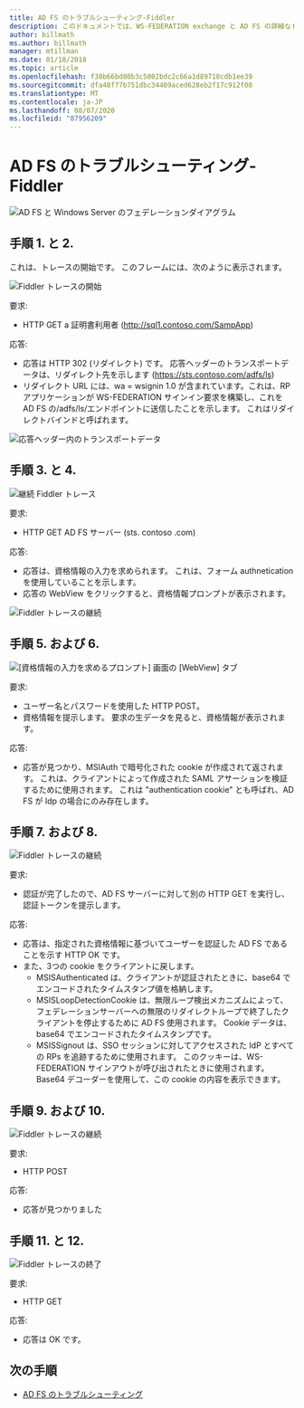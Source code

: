 ```yaml
---
title: AD FS のトラブルシューティング-Fiddler
description: このドキュメントでは、WS-FEDERATION exchange と AD FS の詳細なトレースについて説明します。
author: billmath
ms.author: billmath
manager: mtillman
ms.date: 01/18/2018
ms.topic: article
ms.openlocfilehash: f30b66bd80b3c5002bdc2c66a1d89718cdb1ee39
ms.sourcegitcommit: dfa48f77b751dbc34409aced628eb2f17c912f08
ms.translationtype: MT
ms.contentlocale: ja-JP
ms.lasthandoff: 08/07/2020
ms.locfileid: "87956209"
---
```

# <a name="ad-fs-troubleshooting---fiddler---ws-federation"></a>AD FS のトラブルシューティング-Fiddler

![AD FS と Windows Server のフェデレーションダイアグラム](media/ad-fs-tshoot-fiddler-ws-fed/fiddler9.png)

## <a name="step-1-and-2"></a>手順 1. と 2.

これは、トレースの開始です。  このフレームには、次のように表示されます。

![Fiddler トレースの開始](media/ad-fs-tshoot-fiddler-ws-fed/fiddler1.png)

要求:

- HTTP GET a 証明書利用者 (http://sql1.contoso.com/SampApp)

応答:

- 応答は HTTP 302 (リダイレクト) です。  応答ヘッダーのトランスポートデータは、リダイレクト先を示します (https://sts.contoso.com/adfs/ls)
- リダイレクト URL には、wa = wsignin 1.0 が含まれています。これは、RP アプリケーションが WS-FEDERATION サインイン要求を構築し、これを AD FS の/adfs/ls/エンドポイントに送信したことを示します。  これはリダイレクトバインドと呼ばれます。

![応答ヘッダー内のトランスポートデータ](media/ad-fs-tshoot-fiddler-ws-fed/fiddler2.png)

## <a name="step-3-and-4"></a>手順 3. と 4.

![継続 Fiddler トレース](media/ad-fs-tshoot-fiddler-ws-fed/fiddler3.png)

要求:

- HTTP GET AD FS サーバー (sts. contoso .com)

応答:

- 応答は、資格情報の入力を求められます。  これは、フォーム authnetication を使用していることを示します。
- 応答の WebView をクリックすると、資格情報プロンプトが表示されます。

![Fiddler トレースの継続](media/ad-fs-tshoot-fiddler-ws-fed/fiddler6.png)

## <a name="step-5-and-6"></a>手順 5. および 6.

![[資格情報の入力を求めるプロンプト] 画面の [WebView] タブ](media/ad-fs-tshoot-fiddler-ws-fed/fiddler4.png)

要求:

- ユーザー名とパスワードを使用した HTTP POST。
- 資格情報を提示します。  要求の生データを見ると、資格情報が表示されます。

応答:

- 応答が見つかり、MSIAuth で暗号化された cookie が作成されて返されます。  これは、クライアントによって作成された SAML アサーションを検証するために使用されます。  これは "authentication cookie" とも呼ばれ、AD FS が Idp の場合にのみ存在します。

## <a name="step-7-and-8"></a>手順 7. および 8.

![Fiddler トレースの継続](media/ad-fs-tshoot-fiddler-ws-fed/fiddler5.png)

要求:

- 認証が完了したので、AD FS サーバーに対して別の HTTP GET を実行し、認証トークンを提示します。

応答:

- 応答は、指定された資格情報に基づいてユーザーを認証した AD FS であることを示す HTTP OK です。
- また、3つの cookie をクライアントに戻します。
    - MSISAuthenticated は、クライアントが認証されたときに、base64 でエンコードされたタイムスタンプ値を格納します。
    - MSISLoopDetectionCookie は、無限ループ検出メカニズムによって、フェデレーションサーバーへの無限のリダイレクトループで終了したクライアントを停止するために AD FS 使用されます。 Cookie データは、base64 でエンコードされたタイムスタンプです。
    - MSISSignout は、SSO セッションに対してアクセスされた IdP とすべての RPs を追跡するために使用されます。 このクッキーは、WS-FEDERATION サインアウトが呼び出されたときに使用されます。 Base64 デコーダーを使用して、この cookie の内容を表示できます。

## <a name="step-9-and-10"></a>手順 9. および 10.

![Fiddler トレースの継続](media/ad-fs-tshoot-fiddler-ws-fed/fiddler7.png)

要求:

- HTTP POST

応答:

- 応答が見つかりました

## <a name="step-11-and-12"></a>手順 11. と 12.

![Fiddler トレースの終了](media/ad-fs-tshoot-fiddler-ws-fed/fiddler8.png)

要求:

- HTTP GET

応答:

- 応答は OK です。

## <a name="next-steps"></a>次の手順

- [AD FS のトラブルシューティング](ad-fs-tshoot-overview.md)